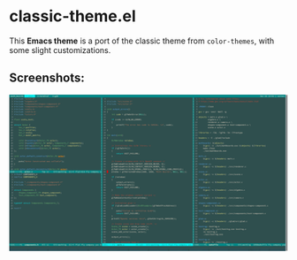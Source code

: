 # classic-theme.el

This **Emacs theme** is a port of the classic theme from `color-themes`, with some
slight customizations.

## Screenshots:

![Classic Theme](https://raw.githubusercontent.com/VernonGrant/classic-theme.el/main/assets/images/classic-theme.jpg "Classic Emacs theme.")
